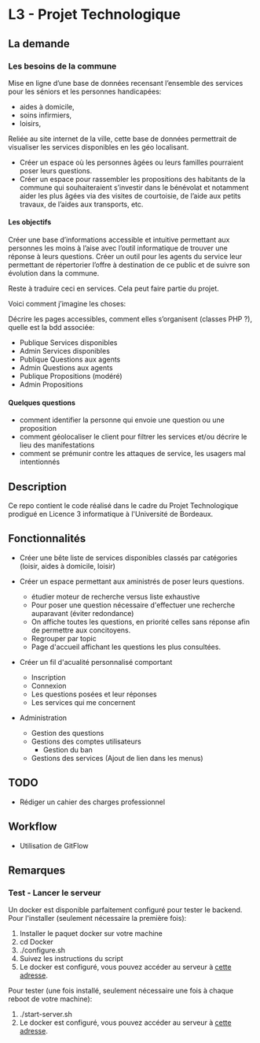# L3 - Projet Technologique 
 
## La demande 

### Les besoins de la commune

Mise en ligne d’une base de données recensant l’ensemble des services pour les séniors et les personnes handicapées:
* aides à domicile,
* soins infirmiers,
* loisirs,

Reliée au site internet de la ville, cette base de données permettrait de visualiser les services disponibles en les géo localisant.

* Créer un espace où les personnes âgées ou leurs familles pourraient poser leurs questions.
* Créer un espace pour rassembler les propositions des habitants de la commune qui souhaiteraient s’investir dans le bénévolat et notamment aider les plus âgées via des visites de courtoisie, de l’aide aux petits travaux, de l’aides aux transports, etc.

#### Les objectifs

Créer une base d’informations accessible et intuitive permettant aux personnes les moins à l’aise avec l’outil informatique de trouver une réponse à leurs questions.
Créer un outil pour les agents du service leur permettant de répertorier l’offre à destination de ce public et de suivre son évolution dans la commune.

Reste à traduire ceci en services. Cela peut faire partie du projet.

Voici comment j’imagine les choses:

Décrire les pages accessibles, comment elles s’organisent (classes PHP ?), quelle est la bdd associée:
   * Publique Services disponibles
   * Admin Services disponibles
   * Publique Questions aux agents
   * Admin Questions aux agents
   * Publique Propositions (modéré)
   * Admin Propositions

#### Quelques questions
* comment identifier la personne qui envoie une question ou une proposition
* comment géolocaliser le client pour filtrer les services et/ou décrire le lieu des manifestations
* comment se prémunir contre les attaques de service, les usagers mal intentionnés



## Description

Ce repo contient le code réalisé dans le cadre du Projet Technologique prodigué en Licence 3 informatique à l'Université de Bordeaux.


## Fonctionnalités 

* Créer une bête liste de services disponibles classés par catégories (loisir, aides à domicile, loisir)

* Créer un espace permettant aux aministrés de poser leurs questions.
	* étudier moteur de recherche versus liste exhaustive  
	* Pour poser une question nécessaire d'effectuer une recherche auparavant (éviter redondance)
	* On affiche toutes les questions, en priorité celles sans réponse afin de permettre aux concitoyens.
	* Regrouper par topic
	* Page d'accueil affichant les questions les plus consultées. 

* Créer un fil d'acualité personnalisé comportant 
	* Inscription
	* Connexion
	* Les questions posées et leur réponses
	* Les services qui me concernent


* Administration 
	* Gestion des questions 
	* Gestions des comptes utilisateurs 
	    * Gestion du ban
	* Gestions des services (Ajout de lien dans les menus)

## TODO

* Rédiger un cahier des charges professionnel 


## Workflow

* Utilisation de GitFlow




## Remarques

### Test - Lancer le serveur

Un docker est disponible parfaitement configuré pour tester le backend. 
Pour l'installer (seulement nécessaire la première fois):

1. Installer le paquet docker sur votre machine 
2. cd Docker
3. ./configure.sh
4. Suivez les instructions du script
5. Le docker est configuré, vous pouvez accéder au serveur à [cette adresse](http://127.0.0.1:81).

Pour tester (une fois installé, seulement nécessaire une fois à chaque reboot de votre machine):

1. ./start-server.sh
2. Le docker est configuré, vous pouvez accéder au serveur à [cette adresse](http://127.0.0.1:81).
